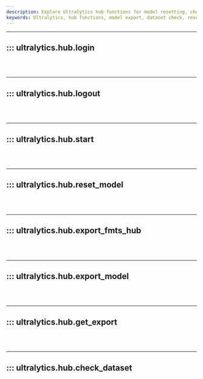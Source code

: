 ```yaml
---
description: Explore Ultralytics hub functions for model resetting, checking datasets, model exporting and more. Easy-to-follow instructions provided.
keywords: Ultralytics, hub functions, model export, dataset check, reset model, YOLO Docs
---
```


---
## ::: ultralytics.hub.login
<br><br>

---
## ::: ultralytics.hub.logout
<br><br>

---
## ::: ultralytics.hub.start
<br><br>

---
## ::: ultralytics.hub.reset_model
<br><br>

---
## ::: ultralytics.hub.export_fmts_hub
<br><br>

---
## ::: ultralytics.hub.export_model
<br><br>

---
## ::: ultralytics.hub.get_export
<br><br>

---
## ::: ultralytics.hub.check_dataset
<br><br>
